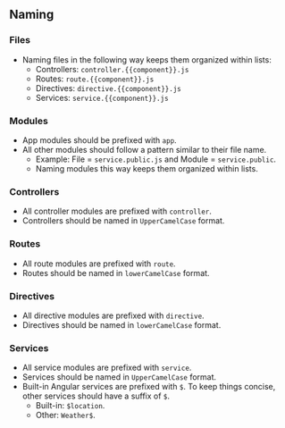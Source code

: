 ## Naming

### Files
- Naming files in the following way keeps them organized within lists:
	- Controllers: `controller.{{component}}.js`
	- Routes: `route.{{component}}.js`
	- Directives: `directive.{{component}}.js`
	- Services: `service.{{component}}.js`

### Modules
- App modules should be prefixed with `app`.
- All other modules should follow a pattern similar to their file name.
	- Example: File = `service.public.js` and Module = `service.public`.
	- Naming modules this way keeps them organized within lists.

### Controllers
- All controller modules are prefixed with `controller`.
- Controllers should be named in `UpperCamelCase` format.

### Routes
- All route modules are prefixed with `route`.
- Routes should be named in `lowerCamelCase` format.

### Directives
- All directive modules are prefixed with `directive`.
- Directives should be named in `lowerCamelCase` format.

### Services
- All service modules are prefixed with `service`.
- Services should be named in `UpperCamelCase` format.
- Built-in Angular services are prefixed with `$`. To keep things concise, other services should have a suffix of `$`.
	- Built-in: `$location`.
	- Other: `Weather$`.

